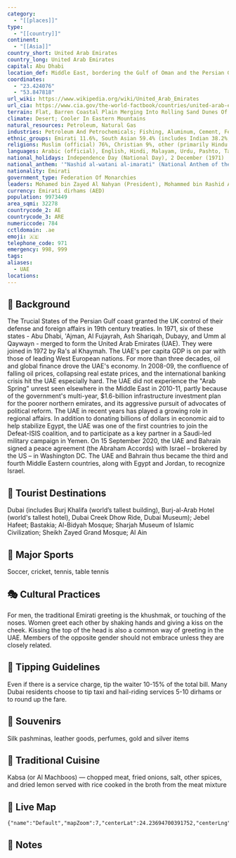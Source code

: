 ```yaml
---
category:
  - "[[places]]"
type:
  - "[[country]]"
continent:
  - "[[Asia]]"
country_short: United Arab Emirates
country_long: United Arab Emirates
capital: Abu Dhabi
location_def: Middle East, bordering the Gulf of Oman and the Persian Gulf, between Oman and Saudi Arabia
coordinates:
  - "23.424076"
  - "53.847818"
url_wiki: https://www.wikipedia.org/wiki/United_Arab_Emirates
url_cia: https://www.cia.gov/the-world-factbook/countries/united-arab-emirates/
terrain: Flat, Barren Coastal Plain Merging Into Rolling Sand Dunes Of Vast Desert; Mountains In East
climate: Desert; Cooler In Eastern Mountains
natural_resources: Petroleum, Natural Gas
industries: Petroleum And Petrochemicals; Fishing, Aluminum, Cement, Fertilizer, Commercial Ship Repair, Construction Materials, Handicrafts, Textiles
ethnic_groups: Emirati 11.6%, South Asian 59.4% (includes Indian 38.2%, Bangladeshi 9.5%, Pakistani 9.4%, other 2.3%), Egyptian 10.2%, Filipino 6.1%, other 12.8% (2015 est.)
religions: Muslim (official) 76%, Christian 9%, other (primarily Hindu and Buddhist, less than 5% of the population consists of Parsi, Baha'i, Druze, Sikh, Ahmadi, Ismaili, Dawoodi Bohra Muslim, and Jewish) 15% (2005 est.)
languages: Arabic (official), English, Hindi, Malayam, Urdu, Pashto, Tagalog, Persian
national_holidays: Independence Day (National Day), 2 December (1971)
national_anthem: '"Nashid al-watani al-imarati" (National Anthem of the UAE)'
nationality: Emirati
government_type: Federation Of Monarchies
leaders: Mohamed bin Zayed Al Nahyan (President), Mohammed bin Rashid Al Maktoum (Prime minister)
currency: Emirati dirhams (AED)
population: 9973449
area_sqmi: 32278
countrycode_2: AE
countrycode_3: ARE
numericcode: 784
cctldomain: .ae
emoji: 🇦🇪
telephone_code: 971
emergency: 998, 999
tags: 
aliases:
  - UAE
locations:
---
```

## 🌱 Background
The Trucial States of the Persian Gulf coast granted the UK control of their defense and foreign affairs in 19th century treaties. In 1971, six of these states - Abu Dhabi, 'Ajman, Al Fujayrah, Ash Shariqah, Dubayy, and Umm al Qaywayn - merged to form the United Arab Emirates (UAE). They were joined in 1972 by Ra's al Khaymah. The UAE's per capita GDP is on par with those of leading West European nations. For more than three decades, oil and global finance drove the UAE's economy. In 2008-09, the confluence of falling oil prices, collapsing real estate prices, and the international banking crisis hit the UAE especially hard. The UAE did not experience the "Arab Spring" unrest seen elsewhere in the Middle East in 2010-11, partly because of the government's multi-year, $1.6-billion infrastructure investment plan for the poorer northern emirates, and its aggressive pursuit of advocates of political reform. The UAE in recent years has played a growing role in regional affairs. In addition to donating billions of dollars in economic aid to help stabilize Egypt, the UAE was one of the first countries to join the Defeat-ISIS coalition, and to participate as a key partner in a Saudi-led military campaign in Yemen. On 15 September 2020, the UAE and Bahrain signed a peace agreement (the Abraham Accords) with Israel – brokered by the US – in Washington DC. The UAE and Bahrain thus became the third and fourth Middle Eastern countries, along with Egypt and Jordan, to recognize Israel.

## 📌 Tourist Destinations
Dubai (includes Burj Khalifa (world’s tallest building), Burj-al-Arab Hotel (world's tallest hotel), Dubai Creek Dhow Ride, Dubai Museum); Jebel Hafeet; Bastakia; Al-Bidyah Mosque; Sharjah Museum of Islamic Civilization; Sheikh Zayed Grand Mosque; Al Ain

## 🥇 Major Sports
Soccer, cricket, tennis, table tennis

## 🎭 Cultural Practices
For men, the traditional Emirati greeting is the khushmak, or touching of the noses. Women greet each other by shaking hands and giving a kiss on the cheek. Kissing the top of the head is also a common way of greeting in the UAE. Members of the opposite gender should not embrace unless they are closely related.

## 🫰 Tipping Guidelines
Even if there is a service charge, tip the waiter 10-15% of the total bill. Many Dubai residents choose to tip taxi and hail-riding services 5-10 dirhams or to round up the fare.

## 🎁 Souvenirs
Silk pashminas, leather goods, perfumes, gold and silver items

## 🍲 Traditional Cuisine
Kabsa (or Al Machboos) — chopped meat, fried onions, salt, other spices, and dried lemon served with rice cooked in the broth from the meat mixture

## 📡 Live Map
```mapview
{"name":"Default","mapZoom":7,"centerLat":24.23694700391752,"centerLng":54.453917740751855,"query":"","chosenMapSource":0}
```

## 📒 Notes

